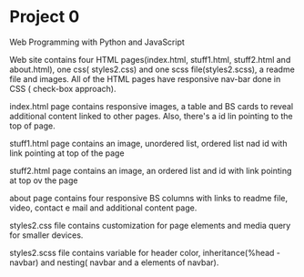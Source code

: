 # Project 0

Web Programming with Python and JavaScript

Web site contains four HTML pages(index.html, stuff1.html, stuff2.html and about.html), one css( styles2.css) and one scss file(styles2.scss), a readme file and images. All of the HTML pages have responsive nav-bar done in CSS ( check-box approach).

index.html page contains  responsive images, a table and BS cards to reveal additional content linked to other pages. Also, there's a id lin pointing to the top of page.

stuff1.html page contains an image, unordered list, ordered list nad id with link pointing at top of the page

stuff2.html page contains an image,  an ordered list and id with link pointing at top ov the page

about page contains  four responsive BS columns with links to readme file, video, contact e mail and additional content page.

styles2.css file contains customization for page elements and media query for smaller devices.

styles2.scss file contains variable for header color, inheritance(%head -navbar) and nesting( navbar and a elements of navbar).

 